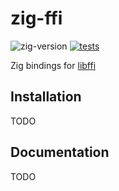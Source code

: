 # zig-ffi
![zig-version](https://img.shields.io/badge/dynamic/yaml?url=https://raw.githubusercontent.com/Scythe-Technology/zig-ffi/master/.github/workflows/test.yml&query=$.jobs.test.steps[1].with.version&label=zig-version)
[![tests](https://github.com/Scythe-Technology/zig-ffi/actions/workflows/test.yml/badge.svg)](https://github.com/Scythe-Technology/zig-ffi/actions/workflows/test.yml)

Zig bindings for [libffi](https://github.com/libffi/libffi)

## Installation
TODO
## Documentation
TODO
